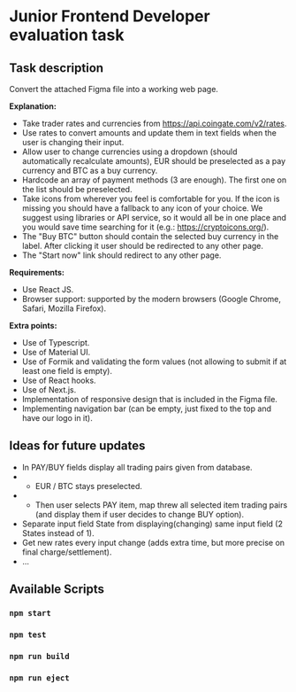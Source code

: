 # Junior Frontend Developer evaluation task


## Task description

Convert the attached Figma file into a working web page.

**Explanation:**
- Take trader rates and currencies from https://api.coingate.com/v2/rates.
- Use rates to convert amounts and update them in text fields when the user
is changing their input.
- Allow user to change currencies using a dropdown (should automatically
recalculate amounts), EUR should be preselected as a pay currency and
BTC as a buy currency.
- Hardcode an array of payment methods 3 are enough). The first one on
the list should be preselected.
- Take icons from wherever you feel is comfortable for you. If the icon is
missing you should have a fallback to any icon of your choice. We suggest
using libraries or API service, so it would all be in one place and you would
save time searching for it (e.g.: https://cryptoicons.org/).
- The "Buy BTC" button should contain the selected buy currency in the
label. After clicking it user should be redirected to any other page.
- The "Start now" link should redirect to any other page.

**Requirements:**

- Use React JS.
- Browser support: supported by the modern browsers Google Chrome,
Safari, Mozilla Firefox).

**Extra points:**

- Use of Typescript.
- Use of Material UI.
- Use of Formik and validating the form values (not allowing to submit if at least one field is empty).
- Use of React hooks.
- Use of Next.js.
- Implementation of responsive design that is included in the Figma file.
- Implementing navigation bar (can be empty, just fixed to the top and have our logo in it).

## Ideas for future updates

- In PAY/BUY fields display all trading pairs given from database.
- - EUR / BTC stays preselected.
- - Then user selects PAY item, map threw all selected item trading pairs (and display them if user decides to change BUY option).
- Separate input field State from displaying(changing) same input field (2 States instead of 1).
- Get new rates every input change (adds extra time, but more precise on final charge/settlement).
- ...

## Available Scripts

### `npm start` 
### `npm test` 
### `npm run build` 
### `npm run eject`
